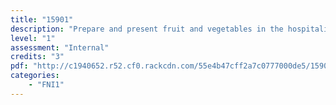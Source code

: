 ```yaml
---
title: "15901"
description: "Prepare and present fruit and vegetables in the hospitality industry"
level: "1"
assessment: "Internal"
credits: "3"
pdf: "http://c1940652.r52.cf0.rackcdn.com/55e4b47cff2a7c0777000de5/15901.pdf"
categories:
    - "FNI1"
---
```


